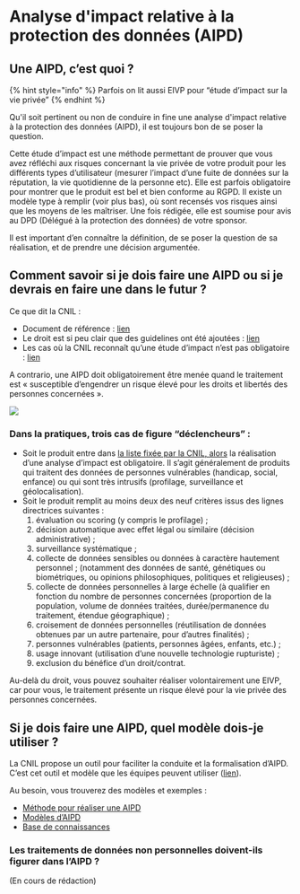 # Analyse d'impact relative à la protection des données \(AIPD\)

## **Une AIPD, c’est quoi ?**

{% hint style="info" %}
Parfois on lit aussi EIVP pour “étude d’impact sur la vie privée”
{% endhint %}

Qu'il soit pertinent ou non de conduire in fine une analyse d'impact relative à la protection des données \(AIPD\), il est toujours bon de se poser la question.  
  
Cette étude d’impact est une méthode permettant de prouver que vous avez réfléchi aux risques concernant la vie privée de votre produit pour les différents types d’utilisateur \(mesurer l’impact d’une fuite de données sur la réputation, la vie quotidienne de la personne etc\). Elle est parfois obligatoire pour montrer que le produit est bel et bien conforme au RGPD. Il existe un modèle  type à remplir \(voir plus bas\), où sont recensés vos risques ainsi que les moyens de les maîtriser. Une fois rédigée, elle est soumise pour avis au DPD \(Délégué à la protection des données\) de votre sponsor.  

Il est important d’en connaître la définition, de se poser la question de sa réalisation, et de prendre une décision argumentée. 

## **Comment savoir si je dois faire une AIPD ou si je devrais en faire une dans le futur ?**

Ce que dit la CNIL :

* Document de référence : [lien](https://www.cnil.fr/fr/ce-quil-faut-savoir-sur-lanalyse-dimpact-relative-la-protection-des-donnees-aipd) 
* Le droit est si peu clair que des guidelines ont été ajoutées : [lien](https://www.cnil.fr/sites/default/files/atoms/files/wp248_rev.01_fr.pdf) 
* Les cas où la CNIL reconnaît qu’une étude d’impact n’est pas obligatoire : [lien](https://www.cnil.fr/sites/default/files/atoms/files/liste-traitements-aipd-non-requise.pdf) 

A contrario, une AIPD doit obligatoirement être menée quand le traitement est « susceptible d’engendrer un risque élevé pour les droits et libertés des personnes concernées ».

![](https://lh3.googleusercontent.com/ql2jkPVpHGWcXrSup7RnPii7zcuannJ3nmQH2eUlB7tYaOlBqo9aqWJQ-2-UIO2SI8yXvKpdC3g53_iSiA9-gGxFE4ERY7s5tsTC_1G4mbTr9ZeTEt0-LXbev2fGICJZljCcJKWE=s0)

### **Dans la pratiques, trois cas de figure “déclencheurs” :** 

* Soit le produit entre dans [la liste fixée par la CNIL, alors](https://www.cnil.fr/sites/default/files/atoms/files/liste-traitements-aipd-requise.pdf) la réalisation d’une analyse d’impact est obligatoire. Il s’agit généralement de produits qui traitent des données  de personnes vulnérables \(handicap, social, enfance\) ou qui sont très intrusifs \(profilage, surveillance et géolocalisation\).
* Soit le produit remplit au moins deux des neuf critères issus des lignes directrices suivantes :
  1. évaluation ou scoring \(y compris le profilage\) ;
  2. décision automatique avec effet légal ou similaire \(décision administrative\) ;
  3. surveillance systématique ;
  4. collecte de données sensibles ou données à caractère hautement personnel ; \(notamment des données de santé, génétiques ou biométriques, ou opinions philosophiques, politiques et religieuses\) ;
  5. collecte de données personnelles à large échelle \(à qualifier en fonction du nombre de personnes concernées \(proportion de la population, volume de données traitées, durée/permanence du traitement, étendue géographique\)  ;
  6. croisement de données personnelles \(réutilisation de données obtenues par un autre partenaire, pour d’autres finalités\) ;
  7. personnes vulnérables \(patients, personnes âgées, enfants, etc.\) ;
  8. usage innovant \(utilisation d’une nouvelle technologie rupturiste\) ;
  9. exclusion du bénéfice d’un droit/contrat.

Au-delà du droit, vous pouvez souhaiter réaliser volontairement une EIVP,  car pour vous, le traitement présente un risque élevé pour la vie privée des personnes concernées.

## **Si je dois faire une AIPD, quel modèle dois-je utiliser ?**

La CNIL propose un outil pour faciliter la conduite et la formalisation d’AIPD. C’est cet outil et modèle que les équipes peuvent utiliser \([lien](https://www.cnil.fr/fr/outil-pia-telechargez-et-installez-le-logiciel-de-la-cnil)\). 

Au besoin, vous trouverez des modèles et exemples : 

* [Méthode pour réaliser une AIPD](https://www.cnil.fr/sites/default/files/atoms/files/cnil-pia-1-fr-methode.pdf) 
* [Modèles d’AIPD](https://www.cnil.fr/sites/default/files/atoms/files/cnil-pia-2-fr-modeles.pdf)
* [Base de connaissances](https://www.cnil.fr/sites/default/files/atoms/files/cnil-pia-3-fr-basesdeconnaissances.pdf)

###  **Les traitements de données non personnelles doivent-ils figurer dans l’AIPD ?** 

\(En cours de rédaction\)

